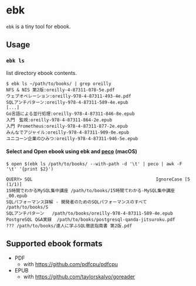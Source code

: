 # ebk

`ebk` is a tiny tool for ebook.

## Usage

### `ebk ls`

list directory ebook contents.

``` console
$ ebk ls ~/path/to/books/ | grep oreilly
NFS & NIS 第2版:oreilly-4-87311-078-5e.pdf
ウェブオペレーション:oreilly-978-4-87311-493-4e.pdf
SQLアンチパターン:oreilly-978-4-87311-589-4e.epub
[...]
Go言語による並行処理:oreilly-978-4-87311-846-8e.epub
入門　監視:oreilly-978-4-87311-864-2e.epub
入門 Prometheus:oreilly-978-4-87311-877-2e.epub
みんなでアジャイル:oreilly-978-4-87311-909-0e.epub
ユニコーン企業のひみつ:oreilly-978-4-87311-946-5e.epub
```

#### Select and Open ebook using ebk and [peco](https://github.com/peco/peco) (macOS)

``` console
$ open $(ebk ls /path/to/books/ --with-path -d '\t' | peco | awk -F '\t' '{print $2}')
```

``` console
QUERY> SQL                                               IgnoreCase [5 (1/1)]
15時間でわかるMySQL集中講座 /path/to/books/15時間てわかる-MySQL集中講座_00.epub
SQLパフォーマンス詳解 - 開発者のためのSQLパフォーマンスのすべて /path/to/books/S
SQLアンチパターン   /path/to/books/oreilly-978-4-87311-589-4e.epub
PostgreSQL Q&A実録  /path/to/books/postgresql-qanda-jitsuroku.pdf
??? /path/to/books/達人に学ふSQL徹底指南書 第2版.pdf
```

## Supported ebook formats

- PDF
    - with https://github.com/pdfcpu/pdfcpu
- EPUB
    - with https://github.com/taylorskalyo/goreader
